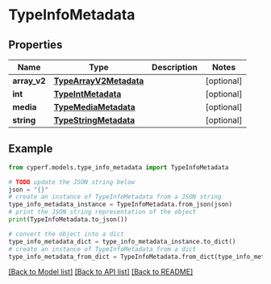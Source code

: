 # TypeInfoMetadata


## Properties

Name | Type | Description | Notes
------------ | ------------- | ------------- | -------------
**array_v2** | [**TypeArrayV2Metadata**](TypeArrayV2Metadata.md) |  | [optional] 
**int** | [**TypeIntMetadata**](TypeIntMetadata.md) |  | [optional] 
**media** | [**TypeMediaMetadata**](TypeMediaMetadata.md) |  | [optional] 
**string** | [**TypeStringMetadata**](TypeStringMetadata.md) |  | [optional] 

## Example

```python
from cyperf.models.type_info_metadata import TypeInfoMetadata

# TODO update the JSON string below
json = "{}"
# create an instance of TypeInfoMetadata from a JSON string
type_info_metadata_instance = TypeInfoMetadata.from_json(json)
# print the JSON string representation of the object
print(TypeInfoMetadata.to_json())

# convert the object into a dict
type_info_metadata_dict = type_info_metadata_instance.to_dict()
# create an instance of TypeInfoMetadata from a dict
type_info_metadata_from_dict = TypeInfoMetadata.from_dict(type_info_metadata_dict)
```
[[Back to Model list]](../README.md#documentation-for-models) [[Back to API list]](../README.md#documentation-for-api-endpoints) [[Back to README]](../README.md)


